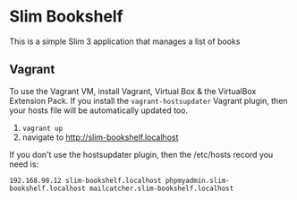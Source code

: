# Slim Bookshelf

This is a simple Slim 3 application that manages a list of books


## Vagrant

To use the Vagrant VM, install Vagrant, Virtual Box & the VirtualBox Extension
Pack. If you install the `vagrant-hostsupdater` Vagrant plugin, then your hosts
file will be automatically updated too.

1. `vagrant up`
2. navigate to http://slim-bookshelf.localhost


If you don't use the hostsupdater plugin, then the /etc/hosts record you need
is:

    192.168.98.12 slim-bookshelf.localhost phpmyadmin.slim-bookshelf.localhost mailcatcher.slim-bookshelf.localhost



